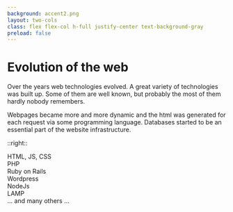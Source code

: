 ```yaml
---
background: accent2.png
layout: two-cols
class: flex flex-col h-full justify-center text-background-gray
preload: false
---
```


# Evolution of the web

Over the years web technologies evolved. A great variety of technologies was built up. Some of them are well known, but probably the most of them hardly nobody remembers.

Webpages became more and more dynamic and the html was generated for each request via some programming language. Databases started to be an essential part of the website infrastructure. 



::right::

<div class="flex flex-col h-full justify-center p-4 text-background-gray">
  <div class="absolute top-0 text-6xl font-bold"
    v-motion
    :initial="{ x: -1000, y:0, opacity: 0, scale: 2, rotate: 100 }"
    :enter="{ x: 30, y: 100, opacity: 0.8, scale: 1, rotate: 0, transition: { delay: 500, duration: 1000 } }"
    >
    HTML, JS, CSS
  </div>
  <div class="absolute top-0 text-2xl font-bold"
    v-motion
    :initial="{ x: 1000, y:1000, opacity: 0, scale: 2, rotate: 100 }"
    :enter="{ x: 150, y: 220, opacity: 0.8, scale: 1, rotate: 0, transition: { delay: 500, duration: 1000 } }"
    >
    PHP
  </div>
  <div class="absolute top-0 text-2xl font-bold"
    v-motion
    :initial="{ x: 100, y:-100, opacity: 0, scale: 2, rotate: 100 }"
    :enter="{ x: 200, y: 270, opacity: 0.8, scale: 1, rotate: 0, transition: { delay: 500, duration: 1000 } }"
    >
    Ruby on Rails
  </div>
    <div class="absolute top-0 text-2xl font-bold"
    v-motion
    :initial="{ x: 100, y:-100, opacity: 0, scale: 2, rotate: 100 }"
    :enter="{ x: 150, y: 370, opacity: 0.8, scale: 1, rotate: 0, transition: { delay: 500, duration: 1000 } }"
    >
    Wordpress
  </div>
  <div class="absolute top-0 text-2xl font-bold"
    v-motion
    :initial="{ x: 500, y:-100, opacity: 0, scale: 2, rotate: 100 }"
    :enter="{ x: 50, y: 280, opacity: 0.8, scale: 1, rotate: 0, transition: { delay: 500, duration: 1000 } }"
    >
    NodeJs
  </div>
  <div class="absolute top-0 text-2xl font-bold"
    v-motion
    :initial="{ x: 500, y:-100, opacity: 0, scale: 2, rotate: 100 }"
    :enter="{ x: 70, y: 320, opacity: 0.8, scale: 1, rotate: 0, transition: { delay: 500, duration: 1000 } }"
    >
    LAMP
  </div>
  <div class="absolute top-0 text-2xl font-bold"
    v-motion
    :initial="{ x: 0, y:1000, opacity: 0, scale: 2, rotate: 100 }"
    :enter="{ x: 50, y: 440, opacity: 0.8, scale: 1, rotate: 0, transition: { delay: 500, duration: 1000 } }"
    >
    ... and many others ...
  </div>
</div>

<Footer
  title="IONOS SE"
  :social="[
    { type: 'gh', username: 'ionos-deploy-now' }
  ]"
/>

<!--
-->
